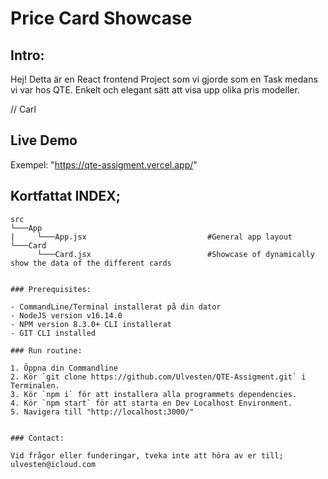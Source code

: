 # Price Card Showcase

## Intro:

Hej! Detta är en React frontend Project som vi gjorde som en Task medans vi var hos QTE.
Enkelt och elegant sätt att visa upp olika pris modeller.

// Carl

## Live Demo

Exempel: "https://qte-assigment.vercel.app/"

## Kortfattat INDEX;

```
src
└───App
|     └───App.jsx                           #General app layout
└───Card
      └───Card.jsx                          #Showcase of dynamically show the data of the different cards


### Prerequisites:

- CommandLine/Terminal installerat på din dator
- NodeJS version v16.14.0
- NPM version 8.3.0+ CLI installerat
- GIT CLI installed

### Run routine:

1. Öppna din Commandline
2. Kör `git clone https://github.com/Ulvesten/QTE-Assigment.git` i Terminalen.
3. Kör `npm i` för att installera alla programmets dependencies.
4. Kör `npm start` för att starta en Dev Localhost Environment.
5. Navigera till "http://localhost:3000/"


### Contact:

Vid frågor eller funderingar, tveka inte att höra av er till;
ulvesten@icloud.com
```
